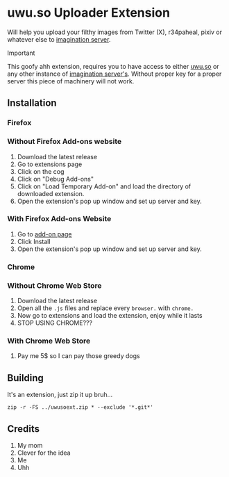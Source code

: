 # uwu.so Uploader Extension

Will help you upload your filthy images from Twitter (X), r34paheal, pixiv or whatever else to [imagination server](https://github.com/LMNYX/imagination-server/).

> [!IMPORTANT]  
> This goofy ahh extension, requires you to have access to either [uwu.so](https://uwu.so) or any other instance of [imagination server's](https://github.com/LMNYX/imagination-server). Without proper key for a proper server this piece of machinery will not work.
>

## Installation

### Firefox

### Without Firefox Add-ons website

1. Download the latest release
2. Go to extensions page
3. Click on the cog
4. Click on "Debug Add-ons"
5. Click on "Load Temporary Add-on" and load the directory of downloaded extension.
6. Open the extension's pop up window and set up server and key.

### With Firefox Add-ons Website

1. Go to [add-on page](https://addons.mozilla.org/en-US/firefox/addon/uwu-so-uploader/)
2. Click Install
3. Open the extension's pop up window and set up server and key.

### Chrome

### Without Chrome Web Store

1. Download the latest release
2. Open all the `.js` files and replace every `browser.` with `chrome.`
3. Now go to extensions and load the extension, enjoy while it lasts
4. STOP USING CHROME???

### With Chrome Web Store

1. Pay me 5$ so I can pay those greedy dogs

## Building

It's an extension, just zip it up bruh...

`zip -r -FS ../uwusoext.zip * --exclude '*.git*'`

## Credits

1. My mom
2. Clever for the idea
3. Me
4. Uhh
